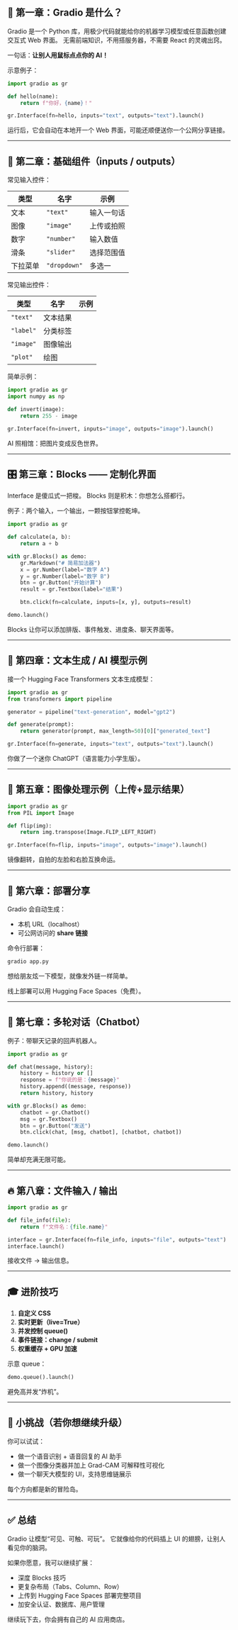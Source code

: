 ## 🚀 第一章：Gradio 是什么？

Gradio 是一个 Python 库，用极少代码就能给你的机器学习模型或任意函数创建交互式 Web 界面。
无需前端知识，不用搭服务器，不需要 React 的灵魂出窍。

一句话：**让别人用鼠标点点你的 AI！**

示意例子：

```python
import gradio as gr

def hello(name):
    return f"你好，{name}！"

gr.Interface(fn=hello, inputs="text", outputs="text").launch()
```

运行后，它会自动在本地开一个 Web 界面，可能还顺便送你一个公网分享链接。

---

## 🔮 第二章：基础组件（inputs / outputs）

常见输入控件：

| 类型   | 名字           | 示例    |
| ---- | ------------ | ----- |
| 文本   | `"text"`     | 输入一句话 |
| 图像   | `"image"`    | 上传或拍照 |
| 数字   | `"number"`   | 输入数值  |
| 滑条   | `"slider"`   | 选择范围值 |
| 下拉菜单 | `"dropdown"` | 多选一   |

常见输出控件：

| 类型        | 名字   | 示例 |
| --------- | ---- | -- |
| `"text"`  | 文本结果 |    |
| `"label"` | 分类标签 |    |
| `"image"` | 图像输出 |    |
| `"plot"`  | 绘图   |    |

简单示例：

```python
import gradio as gr
import numpy as np

def invert(image):
    return 255 - image

gr.Interface(fn=invert, inputs="image", outputs="image").launch()
```

AI 照相馆：把图片变成反色世界。

---

## 🎛 第三章：Blocks —— 定制化界面

Interface 是傻瓜式一把梭。
Blocks 则是积木：你想怎么搭都行。

例子：两个输入，一个输出，一颗按钮掌控乾坤。

```python
import gradio as gr

def calculate(a, b):
    return a + b

with gr.Blocks() as demo:
    gr.Markdown("# 简易加法器")
    x = gr.Number(label="数字 A")
    y = gr.Number(label="数字 B")
    btn = gr.Button("开始计算")
    result = gr.Textbox(label="结果")

    btn.click(fn=calculate, inputs=[x, y], outputs=result)

demo.launch()
```

Blocks 让你可以添加排版、事件触发、进度条、聊天界面等。

---

## 🤖 第四章：文本生成 / AI 模型示例

接一个 Hugging Face Transformers 文本生成模型：

```python
import gradio as gr
from transformers import pipeline

generator = pipeline("text-generation", model="gpt2")

def generate(prompt):
    return generator(prompt, max_length=50)[0]["generated_text"]

gr.Interface(fn=generate, inputs="text", outputs="text").launch()
```

你做了一个迷你 ChatGPT（语言能力小学生版）。

---

## 🎨 第五章：图像处理示例（上传+显示结果）

```python
import gradio as gr
from PIL import Image

def flip(img):
    return img.transpose(Image.FLIP_LEFT_RIGHT)

gr.Interface(fn=flip, inputs="image", outputs="image").launch()
```

镜像翻转，自拍的左脸和右脸互换命运。

---

## 📡 第六章：部署分享

Gradio 会自动生成：

* 本机 URL（localhost）
* 可公网访问的 **share 链接**

命令行部署：

```bash
gradio app.py
```

想给朋友炫一下模型，就像发外链一样简单。

线上部署可以用 Hugging Face Spaces（免费）。

---

## 🧠 第七章：多轮对话（Chatbot）

例子：带聊天记录的回声机器人。

```python
import gradio as gr

def chat(message, history):
    history = history or []
    response = f"你说的是：{message}"
    history.append((message, response))
    return history, history

with gr.Blocks() as demo:
    chatbot = gr.Chatbot()
    msg = gr.Textbox()
    btn = gr.Button("发送")
    btn.click(chat, [msg, chatbot], [chatbot, chatbot])

demo.launch()
```

简单却充满无限可能。

---

## 🔥 第八章：文件输入 / 输出

```python
import gradio as gr

def file_info(file):
    return f"文件名：{file.name}"

interface = gr.Interface(fn=file_info, inputs="file", outputs="text")
interface.launch()
```

接收文件 → 输出信息。

---

## 🎓 进阶技巧

1. **自定义 CSS**
2. **实时更新（live=True）**
3. **并发控制 queue()**
4. **事件链接：change / submit**
5. **权重缓存 + GPU 加速**

示意 queue：

```python
demo.queue().launch()
```

避免高并发“炸机”。

---

## 🧩 小挑战（若你想继续升级）

你可以试试：

* 做一个语音识别 + 语音回复的 AI 助手
* 做一个图像分类器并加上 Grad-CAM 可解释性可视化
* 做一个聊天大模型的 UI，支持思维链展示

每个方向都是新的冒险岛。

---

## ✅ 总结

Gradio 让模型“可见、可触、可玩”。
它就像给你的代码插上 UI 的翅膀，让别人看见你的脑洞。

如果你愿意，我可以继续扩展：

* 深度 Blocks 技巧
* 更复杂布局（Tabs、Column、Row）
* 上传到 Hugging Face Spaces 部署完整项目
* 加安全认证、数据库、用户管理

继续玩下去，你会拥有自己的 AI 应用商店。
